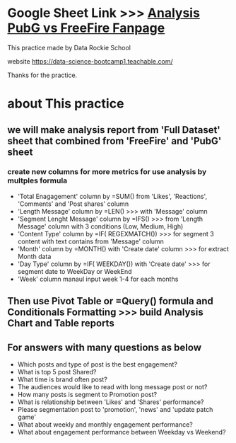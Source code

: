 
# Google Sheet Link >>> [Analysis PubG vs FreeFire Fanpage](https://docs.google.com/spreadsheets/d/1Ce5JC_SB4egrqAwZfQ6sO68dKDcyqHWvU8P3QtsGSH4/edit?usp=sharing)

This practice made by Data Rockie School

website https://data-science-bootcamp1.teachable.com/

Thanks for the practice.

# about This practice

## we will make analysis report from 'Full Dataset' sheet that combined from 'FreeFire' and 'PubG' sheet
### create new columns for more metrics for use analysis by multples formula
- 'Total Enagagement' column by =SUM() from 'Likes', 'Reactions', 'Comments' and 'Post shares' column
- 'Length Message' column by =LEN() >>> with 'Message' column
- 'Segment Lenght Message' column by =IFS() >>> from 'Length Message' column with 3 conditions (Low, Medium, High)
- 'Content Type' column by =IF( REGEXMATCH()) >>> for segment 3 content with text contains from 'Message' column
- 'Month' column by =MONTH() with 'Create date' column >>> for extract Month data
- 'Day Type' column by =IF( WEEKDAY()) with 'Create date' >>> for segment date to WeekDay or WeekEnd
- 'Week' column manaul input week 1-4 for each months

## Then use Pivot Table or =Query() formula and Conditionals Formatting >>> build Analysis Chart and Table reports

## For answers with many questions as below
- Which posts and type of post is the best engagement?
- What is top 5 post Shared?
- What time is brand often post?
- The audiences would like to read with long message post or not?
- How many posts is segment to Promotion post?
- What is relationship between 'Likes' and 'Shares' performance?
- Please segmentation post to 'promotion', 'news' and 'update patch game'
- What about weekly and monthly engagement performance?
- What about engagement performance between Weekday vs Weekend?

